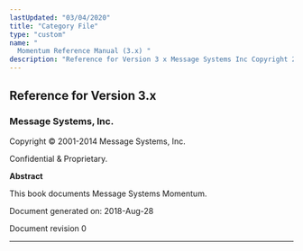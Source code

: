 ```yaml
---
lastUpdated: "03/04/2020"
title: "Category File"
type: "custom"
name: "
  Momentum Reference Manual (3.x) "
description: "Reference for Version 3 x Message Systems Inc Copyright 2001 2014 Message Systems Inc Confidential Proprietary Abstract This book documents Message Systems Momentum Document generated on 2018 Aug 28 Document revision 0 Table of Contents Preface I Configuration Guide II Command Reference III Appendices Glossary List of Figures List of..."
---
```


## Reference for Version 3.x

### Message Systems, Inc.

Copyright © 2001-2014 Message Systems, Inc.

<a name="idp56256"></a> 

Confidential & Proprietary.

**Abstract**

This book documents Message Systems Momentum.

Document generated on: 2018-Aug-28

Document revision 0

* * *


